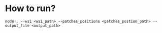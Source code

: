 
# How to run?

`node . --wsi <wsi_path> --patches_positions <patches_postion_path> --output_file <output_path>`

